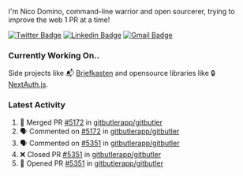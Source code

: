 
I'm Nico Domino, command-line warrior and open sourcerer, trying to improve the web 1 PR at a time!

[![Twitter Badge](https://img.shields.io/badge/-@ndom91-1ca0f1?style=flat-square&labelColor=1ca0f1&logo=twitter&logoColor=white&link=https://twitter.com/ndom91)](https://twitter.com/ndom91) [![Linkedin Badge](https://img.shields.io/badge/-ndom91-blue?style=flat-square&logo=Linkedin&logoColor=white&link=https://www.linkedin.com/in/ndom91/)](https://www.linkedin.com/in/ndom91/) [![Gmail Badge](https://img.shields.io/badge/-yo@ndo.dev-c14438?style=flat-square&logo=mail.ru&logoColor=white&link=mailto:yo@ndo.dev)](mailto:yo@ndo.dev)

### Currently Working On..

Side projects like 📬 [Briefkasten](https://briefkastenhq.com) and opensource libraries like 🔒 [NextAuth.js](https://github.com/nextauthjs/next-auth).

<!--START_SECTION_PROFILE_VIEWS:readme-info-->
<!--END_SECTION_PROFILE_VIEWS:readme-info-->

<!--START_SECTION_DAILY_COMMIT:readme-info-->
<!--END_SECTION_DAILY_COMMIT:readme-info-->

<!--START_SECTION_WEEKLY_COMMIT:readme-info-->
<!--END_SECTION_WEEKLY_COMMIT:readme-info-->

### Latest Activity

<!--START_SECTION:activity-->
1. 🎉 Merged PR [#5172](https://github.com/gitbutlerapp/gitbutler/pull/5172) in [gitbutlerapp/gitbutler](https://github.com/gitbutlerapp/gitbutler)
2. 🗣 Commented on [#5172](https://github.com/gitbutlerapp/gitbutler/pull/5172#issuecomment-2444472425) in [gitbutlerapp/gitbutler](https://github.com/gitbutlerapp/gitbutler)
3. 🗣 Commented on [#5351](https://github.com/gitbutlerapp/gitbutler/pull/5351#issuecomment-2444027897) in [gitbutlerapp/gitbutler](https://github.com/gitbutlerapp/gitbutler)
4. ❌ Closed PR [#5351](https://github.com/gitbutlerapp/gitbutler/pull/5351) in [gitbutlerapp/gitbutler](https://github.com/gitbutlerapp/gitbutler)
5. 💪 Opened PR [#5351](https://github.com/gitbutlerapp/gitbutler/pull/5351) in [gitbutlerapp/gitbutler](https://github.com/gitbutlerapp/gitbutler)
<!--END_SECTION:activity-->

